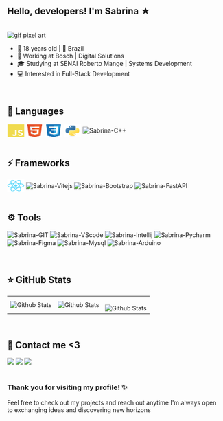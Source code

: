 ## Hello, developers! I'm Sabrina ★
<br>

<img src="https://i.pinimg.com/originals/0e/4a/b5/0e4ab58b389c553ccebacb55e74977cf.gif" alt="gif pixel art" width="350"/>
<br>

- 🌷 18 years old | 📍 Brazil  
- 💼 Working at Bosch | Digital Solutions
- 🎓 Studying at SENAI Roberto Mange | Systems Development  
- 💻 Interested in Full-Stack Development 
<br>

## 🚀 Languages
<div style="display: inline_block">
  <img align="center" alt="Sabrina-Js" height="30" width="40" src="https://raw.githubusercontent.com/devicons/devicon/master/icons/javascript/javascript-plain.svg" />
  <img align="center" alt="Sabrina-HTML" height="30" width="40" src="https://raw.githubusercontent.com/devicons/devicon/master/icons/html5/html5-original.svg" />
  <img align="center" alt="Sabrina-CSS" height="30" width="40" src="https://raw.githubusercontent.com/devicons/devicon/master/icons/css3/css3-original.svg" />
  <img align="center" alt="Sabrina-Python" height="30" width="40" src="https://raw.githubusercontent.com/devicons/devicon/master/icons/python/python-original.svg" />
  <img align="center" alt="Sabrina-C++" height="30" width="40" src="https://cdn.jsdelivr.net/gh/devicons/devicon@latest/icons/cplusplus/cplusplus-original.svg" />
          
</div>
<br>

## ⚡ Frameworks
<div style="display: inline_block">
    <img align="center" alt="Sabrina-React" height="30" width="40" src="https://raw.githubusercontent.com/devicons/devicon/master/icons/react/react-original.svg" />
    <img align="center" alt="Sabrina-Vitejs" height="30" width="40" src="https://cdn.jsdelivr.net/gh/devicons/devicon@latest/icons/vitejs/vitejs-original.svg" />
    <img align="center" alt="Sabrina-Bootstrap" height="30" width="40" src="https://cdn.jsdelivr.net/gh/devicons/devicon@latest/icons/bootstrap/bootstrap-original.svg" />
    <img align="center" alt="Sabrina-FastAPI" height="30" width="40" src="https://cdn.jsdelivr.net/gh/devicons/devicon@latest/icons/fastapi/fastapi-original.svg" />
                 
</div>
<br>

## ⚙️ Tools
<div style="display: inline_block">
   <img align="center" alt="Sabrina-GIT" height="30" width="40" src="https://cdn.jsdelivr.net/gh/devicons/devicon@latest/icons/git/git-original.svg"/>
   <img align="center" alt="Sabrina-VScode" height="30" width="40" src="https://cdn.jsdelivr.net/gh/devicons/devicon@latest/icons/vscode/vscode-original.svg" />  
   <img align="center" alt="Sabrina-Intellij" height="30" width="40" src="https://cdn.jsdelivr.net/gh/devicons/devicon@latest/icons/intellij/intellij-original.svg" />   
   <img align="center" alt="Sabrina-Pycharm" height="30" width="40" src="https://cdn.jsdelivr.net/gh/devicons/devicon@latest/icons/pycharm/pycharm-original.svg" />
   <img align="center" alt="Sabrina-Figma" height="30" width="40" src="https://cdn.jsdelivr.net/gh/devicons/devicon@latest/icons/figma/figma-original.svg" />   
   <img align="center" alt="Sabrina-Mysql" height="30" width="40" src="https://cdn.jsdelivr.net/gh/devicons/devicon@latest/icons/mysql/mysql-original.svg" /> 
   <img align="center" alt="Sabrina-Arduino" height="30" width="40" src="https://cdn.jsdelivr.net/gh/devicons/devicon@latest/icons/arduino/arduino-original.svg" />
   
</div>
<br>
<br>

## ⭐ GitHub Stats

<table>
  <tr>
    <td>
      <img
        align="left"
        src="https://github-readme-stats.vercel.app/api?username=sabrinarauj&theme=buefy&show_icons=true&hide_border=true&count_private=true" 
        alt="Github Stats"
      />
    </td>
    <td>
      <img
        align="left"
        src="https://github-readme-streak-stats.herokuapp.com/?user=sabrinarauj&theme=buefy&hide_border=true"
        alt="Github Stats"
      />
    </td>
    <td>
      <br />
      <img
        align="left"
        src="https://github-readme-stats.vercel.app/api/top-langs/?username=sabrinarauj&theme=buefy&show_icons=true&hide_border=true&layout=compact"
        alt="Github Stats"
      />
    </td>
  </tr>
</table>
<br>

## 📧 Contact me <3
<div> 
  <a href="https://instagram.com/sabrillows" target="_blank"><img src="https://img.shields.io/badge/-Instagram-%23E4405F?style=for-the-badge&logo=instagram&logoColor=white" target="_blank"></a> 
  <a href = "mailto:sabrina65araujo@gmail.com"><img src="https://img.shields.io/badge/-Gmail-%23333?style=for-the-badge&logo=gmail&logoColor=white" target="_blank"></a>
  <a href="https://www.linkedin.com/in/sabrina-araújo-700690326" target="_blank"><img src="https://img.shields.io/badge/-LinkedIn-%230077B5?style=for-the-badge&logo=linkedin&logoColor=white" target="_blank"></a> 
</div>
<br>

### Thank you for visiting my profile! ✨
<p>Feel free to check out my projects and reach out anytime
  I'm always open to exchanging ideas and discovering new horizons
</p>
